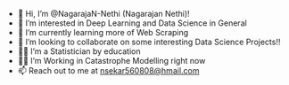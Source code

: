 - 👋 Hi, I’m @NagarajaN-Nethi (Nagarajan Nethi)!
- 👀 I’m interested in Deep Learning and Data Science in General
- 🌱 I’m currently learning more of Web Scraping
- 💞️ I’m looking to collaborate on some interesting Data Science Projects!!
- 👨‍🎓 I’m a Statistician by education 
- 👨‍🏭 I’m Working in Catastrophe Modelling right now
- 📫 Reach out to me at nsekar560808@hmail.com

